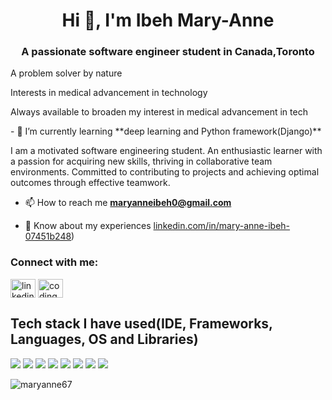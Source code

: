 <h1 align="center">Hi 👋, I'm Ibeh Mary-Anne</h1>
<h3 align="center">A passionate software engineer student in Canada,Toronto </h3>
<p>A problem solver by nature </p>
<p>Interests in medical advancement in technology</p>
<p> Always available to broaden my interest in medical advancement in tech </p>
- 🌱 I’m currently learning **deep learning and Python framework(Django)**

I am a motivated software engineering student. An enthusiastic learner with a passion for acquiring new skills, thriving in collaborative team environments. Committed to contributing to projects and achieving optimal outcomes through effective teamwork.

- 📫 How to reach me **maryanneibeh0@gmail.com**

- 📄 Know about my experiences [linkedin.com/in/mary-anne-ibeh-07451b248](https://www.linkedin.com/in/mary-anne-ibeh))



<h3 align="left">Connect with me:</h3>
<p align="left">
<a href="https://www.linkedin.com/in/mary-anne-ibeh" target="blank"><img align="center" src="https://raw.githubusercontent.com/rahuldkjain/github-profile-readme-generator/master/src/images/icons/Social/linked-in-alt.svg" alt="linkedin.com/in/mary-anne-ibeh-07451b248" height="30" width="40" /></a>
<a href="https://stackoverflow.com/users/codingwanne" target="blank"><img align="center" src="https://raw.githubusercontent.com/rahuldkjain/github-profile-readme-generator/master/src/images/icons/Social/stack-overflow.svg" alt="codingwanne" height="30" width="40" /></a>
</p>

## Tech stack I have used(IDE, Frameworks, Languages, OS and Libraries)
<img src="https://img.shields.io/badge/Python-3776AB?style=for-the-badge&logo=python&logoColor=white">
<img src="https://img.shields.io/badge/HTML5-E34F26?style=for-the-badge&logo=html5&logoColor=white">
<img src="https://img.shields.io/badge/CSS3-1572B6?style=for-the-badge&logo=css3&logoColor=white">
<img src="https://img.shields.io/badge/JavaScript-323330?style=for-the-badge&logo=javascript&logoColor=F7DF1E">
<img src="https://img.shields.io/badge/C-00599C?style=for-the-badge&logo=c&logoColor=white">
<img src="https://img.shields.io/badge/C%2B%2B-00599C?style=for-the-badge&logo=c%2B%2B&logoColor=white">
<img src="https://img.shields.io/badge/Jupyter-F37626.svg?&style=for-the-badge&logo=Jupyter&logoColor=white">
<img src="https://img.shields.io/badge/MySQL-005C84?style=for-the-badge&logo=mysql&logoColor=white">


  
<p><img align="center" src="https://github-readme-stats.vercel.app/api/top-langs?username=maryanne67&show_icons=true&locale=en&layout=compact" alt="maryanne67" /></p>


